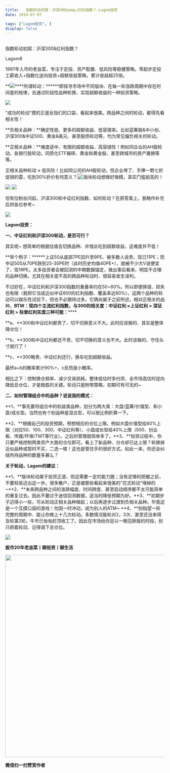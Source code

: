 ```yaml
---
title:   指数轮动初探：沪深300&amp;红利指数？-Lagom投资
date: 2019-07-07

tags: ["Lagom投资", ]
display: false
---
```



## 



指数轮动初探：沪深300&amp;红利指数？




Lagom8




1997年入市的老韭菜，专注于定投、资产配置、低风险等稳健策略。零起步定投工薪收入+指数化逆向投资+超额收益策略，累计收益超25倍。




**<img src="https://mmbiz.qpic.cn/mmbiz_png/ZB4WjgjLjJW3KtDibicU3BB1HNQ9lDS2M5oGRnchkNPRzYsc0Ua6CIu7rZH3vAficcBEPYHU9ZTPqkic1sicT8CaxQQ/640?wx_fmt=png" data-type="png" class="" data-ratio="0.05776173285198556" data-w="554"/>****所谓轮动：******即探寻市场中不同版块、在每一轮涨跌周期中存在时间差的规律，去通过阶段性品种轮换、实现超额收益的一种投资策略。

<img class="rich_pages" data-ratio="0.6370967741935484" data-s="300,640" src="https://mmbiz.qpic.cn/mmbiz_png/ZB4WjgjLjJULxXicRlISbLjTELdedzibqq1AMR1XBiciaussMpTwbTaXX1PaBXRlyJI538bfwdQvRib6qaTflmTlmjw/640?wx_fmt=png" data-type="png" data-w="620" style=""/>

"成功的轮动"摸的正是反指们的口袋，看起来很美。跨品种之间的轮动，都得先看相关性！

**负相关品种：**确定性低、更多的超额收益、低容错率。比如蓝筹股&amp;中小创、沪深300&amp;中证500、黄金&amp;美元、甚至股债轮动等，均为常见偏负相关的轮动。

**正相关品种：**难度适中、有限的超额收益、高容错性！例如同企业的AH股轮动，各银行股轮动，同质化ETF搬砖、黄金和黄金股、甚至跨城市的房产置换等等。



正相关品种轮动&nbsp;≠&nbsp;低风险！比如同公司的AH股轮动，但企业垮了、手捧一颗七折促销的雷，吃到30%折价有何意义？<img src="https://res.wx.qq.com/mpres/htmledition/images/icon/common/emotion_panel/smiley/smiley_0.png" data-ratio="1" data-w="20" style="display:inline-block;width:20px;vertical-align:text-bottom;"/>版块轮动想做好做精，其实门槛挺高的！





<img class="rich_pages" data-ratio="1" data-s="300,640" src="https://mmbiz.qpic.cn/mmbiz_jpg/ZB4WjgjLjJULxXicRlISbLjTELdedzibqqaUmVpLIuUQJo3tiaF83aqGZNyqwmjnow5mGZPpoW5ntUoNiavCcFaCgw/640?wx_fmt=jpeg" data-type="jpeg" data-w="320" style=""/>

<img src="https://mmbiz.qpic.cn/mmbiz_png/ZB4WjgjLjJW3KtDibicU3BB1HNQ9lDS2M5oGRnchkNPRzYsc0Ua6CIu7rZH3vAficcBEPYHU9ZTPqkic1sicT8CaxQQ/640?wx_fmt=png" data-type="png" class="" data-ratio="0.05776173285198556" data-w="554"/>

恰有位粉丝问起，沪深300和中证红利指数、如何轮动？在原答案上，我略作补充后供各位参考~

<img class="rich_pages" data-ratio="0.516994633273703" data-s="300,640" src="https://mmbiz.qpic.cn/mmbiz_png/ZB4WjgjLjJULxXicRlISbLjTELdedzibqqoVib8LTibNpqwZgsy0xPZQGCLOaMvhA0pJibn1BQJib9sBAiaLmqZueekDA/640?wx_fmt=png" data-type="png" data-w="559" style=""/>

**Lagom投资：**

**一、中证红利和沪深300轮动，是否可行？**

其实呢~ 想简单的根据估值去切换品种、并借此吃到超额收益，这难度并不低！



**举个例子：******上证50从底部7PE回升至9PE、被多数人说贵，现已11PE；而中证500从70PE跌到25-30PE时（此时历史均值40PE+），就被不少大V说便宜了、现19PE。太多投资者会被回测的中期数据锚定，做出事后看来、明显不合理的品种切换。尤其在相关度不高的跨品种轮动时、很容易发生误判。



不过好在，中证红利和沪深300指数的重叠率约在50~60%。所以即便换错、损失也有限（我把它当成近似中证800的红利指数、覆盖率近80%）。这两个品种的轮动可以娱乐性试验下，但也不必期待过多。它俩尚属于之前所述，相对正相关的品种。**BTW：**现四个主流红利指数，与300的相关度：中证红利&nbsp;≈上证红利 &gt; 深证红利 &gt; 标普红利**实盘三种可能：******

**a、**300和中证红利都贵了，切不切换意义不大。此时应该做的、其实是整体降仓位！

**b、**300和中证红利都还不贵，切不切换的意义也不大。此时该做的、守住头寸就行了！

**c、**300略贵、中证红利还行，换车吃到超额收益。

最终a+b的概率累计90%+，c反而是小概率。



相比之下：控制换仓频率、减少交易损耗，整体低估时多扫货、全市场高估时逆向降低总仓位，才是致胜的关键。轮动只是附带策略，初期可有可无的~



**二、如何管理组合中的品种？说说我的模式：**

**1、**事先要将组合中的权益类品种，划分为两大类：大盘/蓝筹/价值型、和小盘/成长型。当然也有个别品种是混合型，可以按比例折算一下。

**2、**根据自己的投资预期，预想相应的仓位上限。例如大盘价值型给60%上限（对应50、100、300、中证红利等）、小盘成长型给40%上限（500、创业板、传媒/环保/TMT等行业）。之后的管理就简单多了。**3、**投资过程中，你只要严格控制两类资产大致的仓位即可。看上了新品种、分仓却已达上限？轮换掉近似品种或暂时不买，二选一喽！这也是管住手的很好方式。如此一来，你还会纠结所持品种的数量多寡么？

****关于轮动，Lagom的建议：****

**1、**版块轮动属于投资正道，但这需要一定的能力圈；没有足够的把握之前，不要轻易迈出这一步。很多散户，正是被那些看起来很美的"花式轮动"埋掉的~**2、**未来跨品种之间的涨跌幅度、时间跨度、甚至启动顺序都不太可能简单的重复过去。因此不要过于迷信回测数据，适当的降低预期为好。**3、**初期步子迈得小一些，可从轮动正相关品种做起；以后再逐步过渡到负相关品种。毕竟这是一个互摸口袋的游戏！勿因一时冲动，成为别人的ATM~&nbsp;**4、**别指望一轮完整的周期中、能让你做上十几次轮动。多数情况能轮对2，3次、甚至还没来得及轮第2轮，牛市已匆匆赶顶收工了。因此在市场给你足以一眼见胖瘦的时段，别只顾着轮动、记得调下总仓位。



<img src="https://mmbiz.qpic.cn/mmbiz_png/ZB4WjgjLjJW3KtDibicU3BB1HNQ9lDS2M5oGRnchkNPRzYsc0Ua6CIu7rZH3vAficcBEPYHU9ZTPqkic1sicT8CaxQQ/640?wx_fmt=png" data-type="png" class="" data-ratio="0.05776173285198556" data-w="554" style="color: rgb(136, 136, 136);"/>

**股市20年老韭菜丨聊投资丨聊生活**

<img data-type="png" class="" data-ratio="0.390625" data-w="640" src="https://mmbiz.qpic.cn/mmbiz_png/ZB4WjgjLjJW3KtDibicU3BB1HNQ9lDS2M5AHEoeiaz0dQ4NfIRjBMuXvyJn8dXWm7ftklb0xqheiaMia0zbkyMJiaKzA/640?wx_fmt=png" style="box-sizing: border-box !important;overflow-wrap: break-word !important;visibility: visible !important;width: 640px !important;"/>


**微信扫一扫赞赏作者**